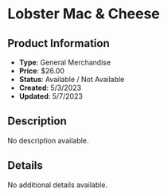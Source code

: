 # Lobster Mac & Cheese

## Product Information
- **Type**: General Merchandise
- **Price**: $26.00
- **Status**: Available / Not Available
- **Created**: 5/3/2023
- **Updated**: 5/7/2023

## Description
No description available.



## Details
No additional details available.
